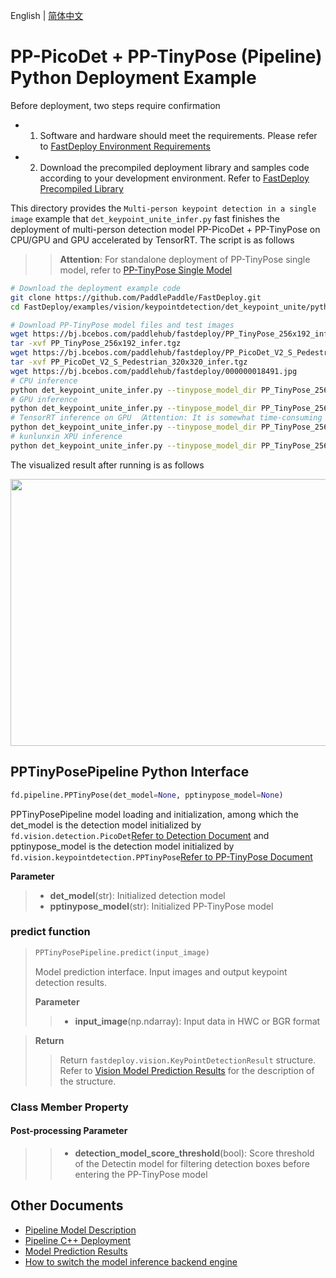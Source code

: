 English | [简体中文](README.md)
# PP-PicoDet + PP-TinyPose (Pipeline) Python Deployment Example

Before deployment, two steps require confirmation

- 1. Software and hardware should meet the requirements. Please refer to [FastDeploy  Environment Requirements](../../../../../docs/cn/build_and_install/download_prebuilt_libraries.md)  
- 2. Download the precompiled deployment library and samples code according to your development environment. Refer to [FastDeploy Precompiled Library](../../../../../docs/cn/build_and_install/download_prebuilt_libraries.md)

This directory provides the `Multi-person keypoint detection in a single image` example that `det_keypoint_unite_infer.py` fast finishes the deployment of multi-person detection model PP-PicoDet + PP-TinyPose on CPU/GPU and GPU accelerated by TensorRT. The script is as follows
>> **Attention**: For standalone deployment of PP-TinyPose single model, refer to [PP-TinyPose Single Model](../../tiny_pose//python/README.md)

```bash
# Download the deployment example code 
git clone https://github.com/PaddlePaddle/FastDeploy.git
cd FastDeploy/examples/vision/keypointdetection/det_keypoint_unite/python

# Download PP-TinyPose model files and test images 
wget https://bj.bcebos.com/paddlehub/fastdeploy/PP_TinyPose_256x192_infer.tgz
tar -xvf PP_TinyPose_256x192_infer.tgz
wget https://bj.bcebos.com/paddlehub/fastdeploy/PP_PicoDet_V2_S_Pedestrian_320x320_infer.tgz
tar -xvf PP_PicoDet_V2_S_Pedestrian_320x320_infer.tgz
wget https://bj.bcebos.com/paddlehub/fastdeploy/000000018491.jpg
# CPU inference
python det_keypoint_unite_infer.py --tinypose_model_dir PP_TinyPose_256x192_infer --det_model_dir PP_PicoDet_V2_S_Pedestrian_320x320_infer --image 000000018491.jpg --device cpu
# GPU inference
python det_keypoint_unite_infer.py --tinypose_model_dir PP_TinyPose_256x192_infer --det_model_dir PP_PicoDet_V2_S_Pedestrian_320x320_infer --image 000000018491.jpg --device gpu
# TensorRT inference on GPU （Attention: It is somewhat time-consuming for the operation of model serialization when running TensorRT inference for the first time. Please be patient.）
python det_keypoint_unite_infer.py --tinypose_model_dir PP_TinyPose_256x192_infer --det_model_dir PP_PicoDet_V2_S_Pedestrian_320x320_infer --image 000000018491.jpg --device gpu --use_trt True
# kunlunxin XPU inference
python det_keypoint_unite_infer.py --tinypose_model_dir PP_TinyPose_256x192_infer --det_model_dir PP_PicoDet_V2_S_Pedestrian_320x320_infer --image 000000018491.jpg --device kunlunxin
```

The visualized result after running is as follows
<div  align="center">  
<img src="https://user-images.githubusercontent.com/16222477/196393343-eeb6b68f-0bc6-4927-871f-5ac610da7293.jpeg", width=640px, height=427px />
</div>

## PPTinyPosePipeline Python Interface 

```python
fd.pipeline.PPTinyPose(det_model=None, pptinypose_model=None)
```

PPTinyPosePipeline model loading and initialization, among which the det_model is the detection model initialized by `fd.vision.detection.PicoDet`[Refer to Detection Document](../../../detection/paddledetection/python/) and pptinypose_model is the detection model initialized by `fd.vision.keypointdetection.PPTinyPose`[Refer to PP-TinyPose Document](../../tiny_pose/python/)

**Parameter**

> * **det_model**(str): Initialized detection model
> * **pptinypose_model**(str): Initialized PP-TinyPose model

### predict function

> ```python
> PPTinyPosePipeline.predict(input_image)
> ```
>
> Model prediction interface. Input images and output keypoint detection results.
>
> **Parameter**
>
> > * **input_image**(np.ndarray): Input data in HWC or BGR format

> **Return**
>
> > Return `fastdeploy.vision.KeyPointDetectionResult` structure. Refer to [Vision Model Prediction Results](../../../../../docs/api/vision_results/) for the description of the structure.

### Class Member Property
#### Post-processing Parameter
> > * **detection_model_score_threshold**(bool):
Score threshold of the Detectin model for filtering detection boxes before entering the PP-TinyPose model

## Other Documents

- [Pipeline Model Description](..)
- [Pipeline C++ Deployment](../cpp)
- [Model Prediction Results](../../../../../docs/api/vision_results/)
- [How to switch the model inference backend engine](../../../../../docs/cn/faq/how_to_change_backend.md)
